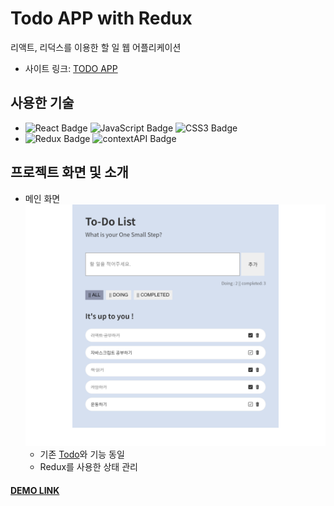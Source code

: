 # Todo APP with Redux
리액트, 리덕스를 이용한 할 일 웹 어플리케이션

- 사이트 링크: [TODO APP](https://jjjjhjjjj.github.io/Todo-App-Redux/)

## 사용한 기술
- ![React Badge](https://img.shields.io/badge/REACT-61DAFB?style=flat-square&logo=react&logoColor=white) ![JavaScript Badge](https://img.shields.io/badge/JAVASCRIPT-F7DF1E?style=flat-square&logo=JavaScript&logoColor=white) ![CSS3 Badge](https://img.shields.io/badge/CSS3-1572B6?style=flat-square&logo=CSS3&logoColor=white)
- ![Redux Badge](https://img.shields.io/badge/Redux-764ABC?style=flat-square&logo=Redux&logoColor=white) ![contextAPI Badge](https://img.shields.io/badge/Context_API-F96F29?style=flat-square)

## 프로젝트 화면 및 소개

- 메인 화면  
![메인](./img/todo.png)
    - 기존 [Todo](https://github.com/jjjjhjjjj/Todo-App)와 기능 동일
    - Redux를 사용한 상태 관리

#### [DEMO LINK](https://michelle-todo.herokuapp.com/)
